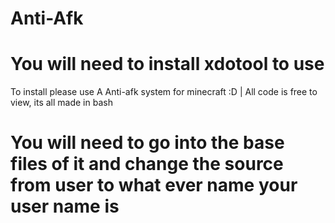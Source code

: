 # Anti-Afk
# You will need to install xdotool to use
To install please use 
A Anti-afk system for minecraft :D | All code is free to view, its all made in bash
# You will need to go into the base files of it and change the source from user to what ever name your user name is
